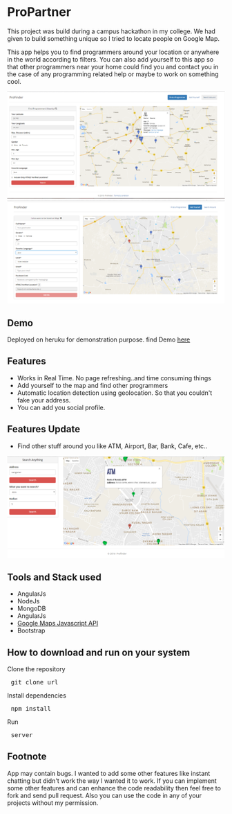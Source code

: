 # ProPartner

This project was build during a campus hackathon in my college. We had given to build something unique so I tried to locate people on Google Map. 

This app helps you to find programmers around your location or anywhere in the world according to filters. You can also add yourself to this app so that other programmers near your home could find you and contact you in the case of any programming related help or maybe to work on something cool.

<img src="screenshots/find.png" alt="screenshot"/>
<img src="screenshots/add.png" alt="screenshot"/>

<h2>Demo</h2>
Deployed on heruku for demonstration purpose. find Demo <a href="https://propartner.herokuapp.com/" target="_blank">here</a>

<h2>Features</h2>

<ul>
<li> Works in Real Time. No page refreshing..and time consuming things</li>
<li> Add yourself to the map and find other programmers</li>
<li> Automatic location detection using geolocation. So that you couldn't fake your address.</li>
<li> You can add you social profile.</li>
</ul>



<h2>Features Update</h2>

<ul>
<li> Find other stuff around you like ATM, Airport, Bar, Bank, Cafe, etc..</li>
</ul>

<img src="screenshots/findaround.png" alt="screenshot"/>


<h2>Tools and Stack used</h2>

<ul>
<li> AngularJs</li>
<li> NodeJs</li>
<li> MongoDB</li>
<li> AngularJs</li>
<li> <a href="https://developers.google.com/maps/documentation/javascript/">Google Maps Javascript API</a></li>
<li> Bootstrap</li>

</ul>

<h2>How to download and run on your system</h2>

 Clone the repository

<pre> git clone url</pre>

 Install dependencies
<pre> npm install</pre>


 Run
<pre> server</pre>


<h2>Footnote</h2>

App may contain bugs. I wanted to add some other features like instant chatting but didn't work the way I wanted it to work. If you can implement some other features and can enhance the code readability then feel free to fork and send pull request. 
Also you can use the code in any of your projects without my permission.
